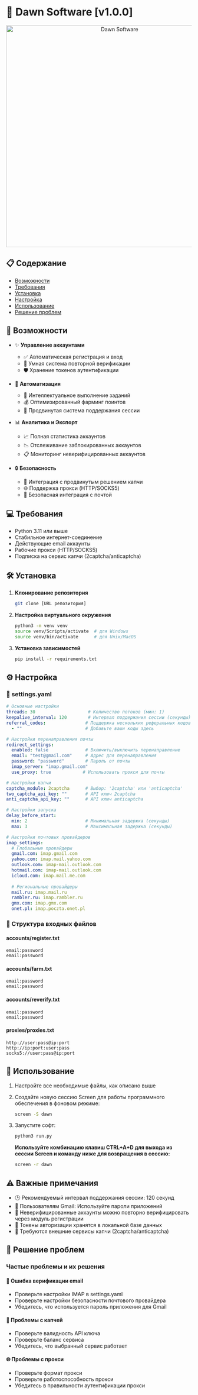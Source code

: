 # 🌅 Dawn Software [v1.0.0]

<div align="center">
  <img src="https://github.com/user-attachments/assets/41097049-4ec5-47ff-bda6-044f8a08719a
" alt="Dawn Software" width="600"/>
</div>

## 📋 Содержание
- [Возможности](#-возможности)
- [Требования](#-требования)
- [Установка](#-установка)
- [Настройка](#%EF%B8%8F-настройка)
- [Использование](#-использование)
- [Решение проблем](#-решение-проблем)

## 🚀 Возможности

- ✨ **Управление аккаунтами**
  - ✅ Автоматическая регистрация и вход
  - 📧 Умная система повторной верификации
  - 🛡️ Хранение токенов аутентификации
  
- 🤖 **Автоматизация**
  - 🌾 Интеллектуальное выполнение заданий
  - 💰 Оптимизированный фарминг поинтов
  - 🔄 Продвинутая система поддержания сессии
  
- 📊 **Аналитика и Экспорт**
  - 📈 Полная статистика аккаунтов
  - 📉 Отслеживание заблокированных аккаунтов
  - 📋 Мониторинг неверифицированных аккаунтов
  
- 🔒 **Безопасность**
  - 🧩 Интеграция с продвинутым решением капчи
  - 🌐 Поддержка прокси (HTTP/SOCKS5)
  - 🔐 Безопасная интеграция с почтой

## 💻 Требования

- Python 3.11 или выше
- Стабильное интернет-соединение
- Действующие email аккаунты
- Рабочие прокси (HTTP/SOCKS5)
- Подписка на сервис капчи (2captcha/anticaptcha)

## 🛠️ Установка

1. **Клонирование репозитория**
   ```bash
   git clone [URL репозитория]
   ```

2. **Настройка виртуального окружения**
   ```bash
   python3 -m venv venv
   source venv/Scripts/activate  # для Windows
   source venv/bin/activate      # для Unix/MacOS
   ```

3. **Установка зависимостей**
   ```bash
   pip install -r requirements.txt
   ```

## ⚙️ Настройка

### 📁 settings.yaml

```yaml
# Основные настройки
threads: 30                    # Количество потоков (мин: 1)
keepalive_interval: 120        # Интервал поддержания сессии (секунды)
referral_codes:               # Поддержка нескольких реферальных кодов
  - ""                        # Добавьте ваши коды здесь

# Настройки перенаправления почты
redirect_settings:
  enabled: false              # Включить/выключить перенаправление
  email: "test@gmail.com"     # Адрес для перенаправления
  password: "password"        # Пароль от почты
  imap_server: "imap.gmail.com"
  use_proxy: true            # Использовать прокси для почты

# Настройки капчи
captcha_module: 2captcha      # Выбор: '2captcha' или 'anticaptcha'
two_captcha_api_key: ""       # API ключ 2captcha
anti_captcha_api_key: ""      # API ключ anticaptcha

# Настройки запуска
delay_before_start:
  min: 2                      # Минимальная задержка (секунды)
  max: 3                      # Максимальная задержка (секунды)

# Настройки почтовых провайдеров
imap_settings:
  # Глобальные провайдеры
  gmail.com: imap.gmail.com
  yahoo.com: imap.mail.yahoo.com
  outlook.com: imap-mail.outlook.com
  hotmail.com: imap-mail.outlook.com
  icloud.com: imap.mail.me.com
  
  # Региональные провайдеры
  mail.ru: imap.mail.ru
  rambler.ru: imap.rambler.ru
  gmx.com: imap.gmx.com
  onet.pl: imap.poczta.onet.pl
```

### 📁 Структура входных файлов

#### accounts/register.txt
```
email:password
email:password
```

#### accounts/farm.txt
```
email:password
email:password
```

#### accounts/reverify.txt
```
email:password
email:password
```

#### proxies/proxies.txt
```
http://user:pass@ip:port
http://ip:port:user:pass
socks5://user:pass@ip:port
```

## 🚀 Использование

1. Настройте все необходимые файлы, как описано выше

2. Создайте новую сессию Screen для работы программного обеспечения в фоновом режиме:
   ```bash
   screen -S dawn
   ```
   
4. Запустите софт:
   ```bash
   python3 run.py
   ```
   **Используйте комбинацию клавиш CTRL+A+D для выхода из сессии Screen и команду ниже для возвращения в сессию:**
   ```bash
   screen -r dawn
   ```

## ⚠️ Важные примечания

- 🕒 Рекомендуемый интервал поддержания сессии: 120 секунд
- 📧 Пользователям Gmail: Используйте пароли приложений
- 🔄 Неверифицированные аккаунты можно повторно верифицировать через модуль регистрации
- 💾 Токены авторизации хранятся в локальной базе данных
- 🤖 Требуются внешние сервисы капчи (2captcha/anticaptcha)

## 🔧 Решение проблем

### Частые проблемы и их решения

#### 📧 Ошибка верификации email
- Проверьте настройки IMAP в settings.yaml
- Проверьте настройки безопасности почтового провайдера
- Убедитесь, что используется пароль приложения для Gmail

#### 🧩 Проблемы с капчей
- Проверьте валидность API ключа
- Проверьте баланс сервиса
- Убедитесь, что выбранный сервис работает

#### 🌐 Проблемы с прокси
- Проверьте формат прокси
- Проверьте работоспособность прокси
- Убедитесь в правильности аутентификации прокси
